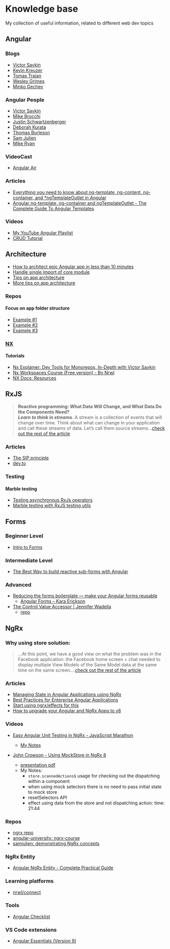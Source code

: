 # Knowledge base
My collection of useful information, related to different web dev topics

## Angular 

### Blogs
- [Victor Savkin](https://blog.nrwl.io/@vsavkin)
- [Kevin Kreuzer](https://kreuzercode.com/)
- [Tomas Trajan](https://medium.com/@tomastrajan)
- [Wesley Grimes](https://wesleygrimes.com/)
- [Minko Gechev](https://blog.mgechev.com/)

### Angular People

- [Victor Savkin](https://vsavkin.com/)
- [Mike Brocchi](https://twitter.com/brocco)
- [Justin Schwartzenberger](https://twitter.com/schwarty)
- [Deborah Kurata](https://twitter.com/DeborahKurata)
- [Thomas Burleson](https://twitter.com/thomasburleson)
- [Sam Julien](https://twitter.com/samjulien)
- [Mike Ryan](https://twitter.com/MikeRyanDev)

### VideoCast
- [Angular Air](https://angularair.com/)

### Articles

- [Everything you need to know about ng-template, ng-content, ng-container, and *ngTemplateOutlet in Angular](https://www.freecodecamp.org/news/everything-you-need-to-know-about-ng-template-ng-content-ng-container-and-ngtemplateoutlet-4b7b51223691/)
- [Angular ng-template, ng-container and ngTemplateOutlet - The Complete Guide To Angular Templates](https://blog.angular-university.io/angular-ng-template-ng-container-ngtemplateoutlet/)

### Videos
- [My YouTube Angular Playlist](https://www.youtube.com/playlist?list=PLgxIWyhARVtnq3pQHJ8SuIhblZ4EAG6D-)
- [CRUD Tutorial](https://www.youtube.com/watch?v=JYPyy-hvjYc&list=PL6n9fhu94yhXwcl3a6rIfAI7QmGYIkfK5&index=2&t=0s)

## Architecture

- [How to architect epic Angular app in less than 10 minutes](https://medium.com/@tomastrajan/how-to-build-epic-angular-app-with-clean-architecture-91640ed1656)
- [Handle single import of core module](https://github.com/tomastrajan/angular-ngrx-material-starter/blob/master/projects/angular-ngrx-material-starter/src/app/core/core.module.ts)
- [Tips on app architecture](https://medium.com/@tomastrajan/how-to-build-epic-angular-app-with-clean-architecture-91640ed1656)
- [More tips on app architecture](https://medium.com/@tomastrajan/6-best-practices-pro-tips-for-angular-cli-better-developer-experience-7b328bc9db81)

### Repos

#### Focus on app folder structure

- [Example #1](https://github.com/gothinkster/angular-realworld-example-app)
- [Example #2](https://github.com/tomastrajan/angular-ngrx-material-starter)
- [Example #3](https://github.com/ngx-rocket/starter-kit)

### [NX](https://nx.dev/angular)

#### Tutorials

- [Nx Explainer: Dev Tools for Monorepos, In-Depth with Victor Savkin](https://www.youtube.com/watch?v=h5FIGDn5YM0&t=23s&ab_channel=Nrwl-NarwhalTechnologiesInc.)
- [Nx Workspaces Course (Free version) - By Nrwl](https://www.youtube.com/watch?v=2mYLe9Kp9VM&list=PLakNactNC1dH38AfqmwabvOszDmKriGco&ab_channel=Nrwl-NarwhalTechnologiesInc.)
- [NX Docs: Resources](https://nx.dev/latest/angular/getting-started/resources)

## RxJS

> **Reactive programming: What Data Will Change, and What Data Do the Components Need?**  
_**Learn to think in streams**_. A stream is a collection of events that will change over time. Think about what can change in your application and call these streams of data. Let’s call them source streams...[check out the rest of the article](https://blog.strongbrew.io/thinking-reactively-in-angular-and-rxjs/)

### Articles

- [The SIP principle](https://blog.strongbrew.io/the-sip-principle/)
- [dev.to](https://dev.to/rxjs)

### Testing

#### Marble testing

- [Testing asynchronous RxJs operators](https://medium.com/angular-in-depth/testing-asynchronous-rxjs-operators-5495784f249e)
- [Marble testing with RxJS testing utils](https://medium.com/@kevinkreuzer/marble-testing-with-rxjs-testing-utils-3ae36ac3346a)

## Forms

### Beginner Level
- [Intro to Forms](https://www.youtube.com/watch?v=xYv9lsrV0s4&t=935s&ab_channel=AngularConnect)
### Intermediate Level
- [The Best Way to build reactive sub-forms with Angular](https://medium.com/@tomastrajan/angular-reactive-sub-forms-type-safe-without-duplication-dbd24225e1e8)
### Advanced
- [Reducing the forms boilerplate — make your Angular forms reusable](https://medium.com/angular-in-depth/reducing-the-forms-boilerplate-make-your-angular-forms-reusable-ee06d7c07f47)
    - [Angular Forms – Kara Erickson](https://www.youtube.com/watch?v=CD_t3m2WMM8&ab_channel=AngularConnect)
- [The Control Value Accessor | Jennifer Wadella](https://www.youtube.com/watch?v=kVbLSN0AW-Y&t=3s&ab_channel=ng-conf)
    - [repo](https://github.com/tehfedaykin/galaxy-rating-app)
    
## NgRx

### Why using store solution:

>...At this point, we have a good view on what the problem was in the Facebook application: the Facebook home screen + chat needed to display multiple View Models of the Same Model data at the same time on the same screen....[check out the rest of the article](https://blog.angular-university.io/angular-ngrx-store-and-effects-crash-course/)


### Articles

- [Managing State in Angular Applications using NgRx](https://blog.nrwl.io/using-ngrx-4-to-manage-state-in-angular-applications-64e7a1f84b7b)
- [Best Practices for Enterprise Angular Applications](https://itnext.io/ngrx-best-practices-for-enterprise-angular-applications-6f00bcdf36d7)
- [Start using ngrx/effects for this](https://indepth.dev/start-using-ngrx-effects-for-this/)
- [How to upgrade your Angular and NgRx Apps to v8](https://ultimatecourses.com/blog/how-to-upgrade-your-angular-and-ngrx-apps-to-v8)

### Videos

- [Easy Angular Unit Testing in NgRx - JavaScript Marathon](https://www.youtube.com/watch?v=NOT-nJLDnyg&t=1456s&ab_channel=ThisDotMedia)
    - [My Notes](https://gist.github.com/ivankisyov/2a4719747e294e9fcd7b3f2a8bd1de3f)

- [John Crowson - Using MockStore in NgRx 8](https://www.youtube.com/watch?v=Jh3uEy6dcVo&list=PLgxIWyhARVtlXIzbCYhYK5xsPPO6A6tL8&index=10&t=0s)
    - [presentation pdf](https://johncrowson.com/assets/angular-up.pdf)
    - My Notes: 
      - `store.scannedActions$` usage for checking out the dispatching within a component
      - when using mock selectors there is no need to pass initial state to mock store
      - resetSelectors API
      - effect using data from the store and not dispatching action: time: 21:44

### Repos

- [ngrx repo](https://github.com/ngrx/platform/tree/master/projects/example-app)
- [angular-university: ngrx-course](https://github.com/angular-university/ngrx-course)
- [samjulien: demonstrating NgRx concepts](https://github.com/samjulien/nostalgia-mart)

### NgRx Entity

- [Angular NgRx Entity - Complete Practical Guide](https://blog.angular-university.io/ngrx-entity/)

### Learning platforms

- [nrwl/connect](https://connect.nrwl.io/)

### Tools

- [Angular Checklist](https://angular-checklist.io/default/checklist/architecture)

### VS Code extensions

- [Angular Essentials (Version 9)](https://marketplace.visualstudio.com/items?itemName=johnpapa.angular-essentials&wt.mc_id=vscode_angular_snippets-github-jopapa)







